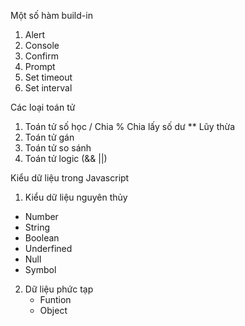 Một số hàm build-in 
1. Alert 
2. Console 
3. Confirm 
4. Prompt 
5. Set timeout
6. Set interval 

Các loại toán tử 
1. Toán tử số học 
    / Chia 
    % Chia lấy số dư
    ** Lũy thừa
2. Toán tử gán 
3. Toán tử so sánh
4. Toán tử logic (&& ||)

Kiểu dữ liệu trong Javascript 
1. Kiểu dữ liệu nguyên thủy 
- Number 
- String 
- Boolean 
- Underfined 
- Null 
- Symbol 
2. Dữ liệu phức tạp 
    - Funtion 
    - Object 